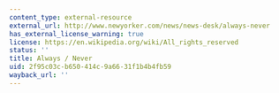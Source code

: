 ```yaml
---
content_type: external-resource
external_url: http://www.newyorker.com/news/news-desk/always-never
has_external_license_warning: true
license: https://en.wikipedia.org/wiki/All_rights_reserved
status: ''
title: Always / Never
uid: 2f95c03c-b650-414c-9a66-31f1b4b4fb59
wayback_url: ''
---
```

